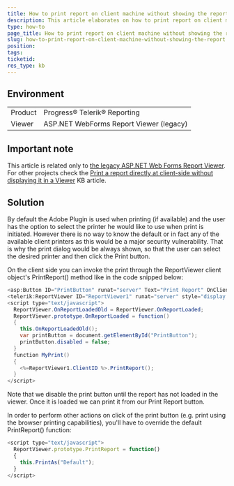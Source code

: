 ```yaml
---
title: How to print report on client machine without showing the report
description: This article elaborates on how to print report on client machine without showing the report. This article is related only to the legacy ASP.NET Web Forms Report Viewer.
type: how-to
page_title: How to print report on client machine without showing the report
slug: how-to-print-report-on-client-machine-without-showing-the-report
position: 
tags: 
ticketid: 
res_type: kb
---
```


## Environment
<table>
	<tr>
		<td>Product</td>
		<td>Progress® Telerik® Reporting </td>
	</tr>
    <tr>
		<td>Viewer</td>
		<td>ASP.NET WebForms Report Viewer (legacy)</td>
	</tr>
</table>

## Important note
This article is related only to [the legacy ASP.NET Web Forms Report Viewer](../asp-net-report-viewer). For other projects check the [Print a report directly at client-side without displaying it in a Viewer](https://www.telerik.com/support/kb/reporting/details/print-a-report-directly-at-client-side-without-displaying-it-in-a-viewer) KB article.


## Solution
By default the Adobe Plugin is used when printing (if available) and the user has the option to select the printer he would like to use when print is initiated. However there is no way to know the default or in fact any of the available client printers as this would be a major security vulnerability. That is why the print dialog would be always shown, so that the user can select the desired printer and then click the Print button.

On the client side you can invoke the print through the ReportViewer client object's PrintReport() method like in the code snipped below:

```C#
<asp:Button ID="PrintButton" runat="server" Text="Print Report" OnClientClick="MyPrint(); return false;" />
<telerik:ReportViewer ID="ReportViewer1" runat="server" style="display:none" />
<script type="text/javascript">
  ReportViewer.OnReportLoadedOld = ReportViewer.OnReportLoaded; 
  ReportViewer.prototype.OnReportLoaded = function()
  {
    this.OnReportLoadedOld();            
    var printButton = document.getElementById("PrintButton"); 
    printButton.disabled = false; 
  } 
  function MyPrint()
  {
    <%=ReportViewer1.ClientID %>.PrintReport();
  }
</script>
```

Note that we disable the print button until the report has not loaded in the viewer. Once it is loaded we can print it from our Print Report button.

In order to perform other actions on click of the print button (e.g. print using the browser printing capabilities), you'll have to override the default PrintReport() function:

```JavaScript
<script type="text/javascript">
  ReportViewer.prototype.PrintReport = function()
  { 
    this.PrintAs("Default");
  }
</script>
```